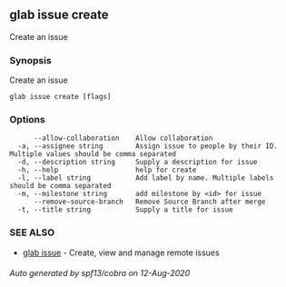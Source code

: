 ## glab issue create

Create an issue

### Synopsis

Create an issue

```
glab issue create [flags]
```

### Options

```
      --allow-collaboration    Allow collaboration
  -a, --assignee string        Assign issue to people by their ID. Multiple values should be comma separated 
  -d, --description string     Supply a description for issue
  -h, --help                   help for create
  -l, --label string           Add label by name. Multiple labels should be comma separated
  -m, --milestone string       add milestone by <id> for issue
      --remove-source-branch   Remove Source Branch after merge
  -t, --title string           Supply a title for issue
```

### SEE ALSO

* [glab issue](glab_issue.md)	 - Create, view and manage remote issues

###### Auto generated by spf13/cobra on 12-Aug-2020
